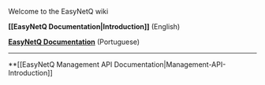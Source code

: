Welcome to the EasyNetQ wiki

**[[EasyNetQ Documentation|Introduction]]** (English)

**[EasyNetQ Documentation](https://github.com/zanfranceschi/EasyNetQ.Docs.Portuguese/wiki)** (Portuguese)

***

**[[EasyNetQ Management API Documentation|Management-API-Introduction]]
